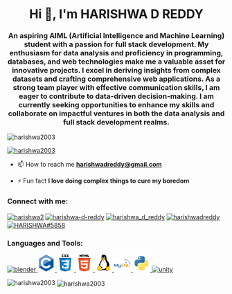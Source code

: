 <h1 align="center">Hi 👋, I'm HARISHWA D REDDY</h1>
<h3 align="center">An aspiring AIML (Artificial Intelligence and Machine Learning) student with a passion for full stack
development. My enthusiasm for data analysis and proficiency in programming, databases, and web technologies
make me a valuable asset for innovative projects. I excel in deriving insights from complex datasets and crafting
comprehensive web applications. As a strong team player with effective communication skills, I am eager to
contribute to data-driven decision-making. I am currently seeking opportunities to enhance my skills and
collaborate on impactful ventures in both the data analysis and full stack development realms.</h3>

<p align="left"> <img src="https://komarev.com/ghpvc/?username=harishwa2003&label=Profile%20views&color=0e75b6&style=flat" alt="harishwa2003" /> </p>

<p align="left"> <a href="https://github.com/ryo-ma/github-profile-trophy"><img src="https://github-profile-trophy.vercel.app/?username=harishwa2003" alt="harishwa2003" /></a> </p>

- 📫 How to reach me **harishwadreddy@gmail.com**

- ⚡ Fun fact **I love doing complex things to cure my boredom**

<h3 align="left">Connect with me:</h3>
<p align="left">
<a href="https://twitter.com/harishwa2" target="blank"><img align="center" src="https://raw.githubusercontent.com/rahuldkjain/github-profile-readme-generator/master/src/images/icons/Social/twitter.svg" alt="harishwa2" height="30" width="40" /></a>
<a href="https://linkedin.com/in/harishwa-d-reddy" target="blank"><img align="center" src="https://raw.githubusercontent.com/rahuldkjain/github-profile-readme-generator/master/src/images/icons/Social/linked-in-alt.svg" alt="harishwa-d-reddy" height="30" width="40" /></a>
<a href="https://instagram.com/harishwa_d_reddy" target="blank"><img align="center" src="https://raw.githubusercontent.com/rahuldkjain/github-profile-readme-generator/master/src/images/icons/Social/instagram.svg" alt="harishwa_d_reddy" height="30" width="40" /></a>
<a href="https://www.hackerrank.com/harishwadreddy" target="blank"><img align="center" src="https://raw.githubusercontent.com/rahuldkjain/github-profile-readme-generator/master/src/images/icons/Social/hackerrank.svg" alt="harishwadreddy" height="30" width="40" /></a>
<a href="https://discord.gg/HARISHWA#5858" target="blank"><img align="center" src="https://raw.githubusercontent.com/rahuldkjain/github-profile-readme-generator/master/src/images/icons/Social/discord.svg" alt="HARISHWA#5858" height="30" width="40" /></a>
</p>

<h3 align="left">Languages and Tools:</h3>
<p align="left"> <a href="https://www.blender.org/" target="_blank" rel="noreferrer"> <img src="https://download.blender.org/branding/community/blender_community_badge_white.svg" alt="blender" width="40" height="40"/> </a> <a href="https://www.cprogramming.com/" target="_blank" rel="noreferrer"> <img src="https://raw.githubusercontent.com/devicons/devicon/master/icons/c/c-original.svg" alt="c" width="40" height="40"/> </a> <a href="https://www.w3schools.com/css/" target="_blank" rel="noreferrer"> <img src="https://raw.githubusercontent.com/devicons/devicon/master/icons/css3/css3-original-wordmark.svg" alt="css3" width="40" height="40"/> </a> <a href="https://www.w3.org/html/" target="_blank" rel="noreferrer"> <img src="https://raw.githubusercontent.com/devicons/devicon/master/icons/html5/html5-original-wordmark.svg" alt="html5" width="40" height="40"/> </a> <a href="https://www.linux.org/" target="_blank" rel="noreferrer"> <img src="https://raw.githubusercontent.com/devicons/devicon/master/icons/linux/linux-original.svg" alt="linux" width="40" height="40"/> </a> <a href="https://www.mysql.com/" target="_blank" rel="noreferrer"> <img src="https://raw.githubusercontent.com/devicons/devicon/master/icons/mysql/mysql-original-wordmark.svg" alt="mysql" width="40" height="40"/> </a> <a href="https://www.python.org" target="_blank" rel="noreferrer"> <img src="https://raw.githubusercontent.com/devicons/devicon/master/icons/python/python-original.svg" alt="python" width="40" height="40"/> </a> <a href="https://unity.com/" target="_blank" rel="noreferrer"> <img src="https://www.vectorlogo.zone/logos/unity3d/unity3d-icon.svg" alt="unity" width="40" height="40"/> </a> </p>

<p><img align="left" src="https://github-readme-stats.vercel.app/api/top-langs?username=harishwa2003&show_icons=true&locale=en&layout=compact" alt="harishwa2003" /></p>

<p>&nbsp;<img align="center" src="https://github-readme-stats.vercel.app/api?username=harishwa2003&show_icons=true&locale=en" alt="harishwa2003" /></p>

